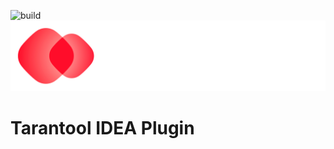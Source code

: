 ![build](https://github.com/Teinnsei/tarantool-idea-plugin/actions/workflows/build.yml/badge.svg)
![](docs/images/logo.svg) 
# Tarantool IDEA Plugin 
